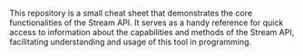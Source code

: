 This repository is a small cheat sheet that demonstrates the core functionalities of the Stream API. It serves as a handy reference for quick access to information about the capabilities and methods of the Stream API, facilitating understanding and usage of this tool in programming.
